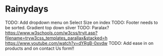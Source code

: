 # Rainydays

TODO: Add dropdown menu on Select Size on index
TODO: Footer needs to be sorted. Gradient top down sliver
TODO: Paralax? https://www.w3schools.com/w3css/tryit.asp?filename=tryw3css_templates_parallax&stacked=h
https://www.youtube.com/watch?v=dYRgB-0xvdw
TODO: Add ease in on products and on contact Us form!!
